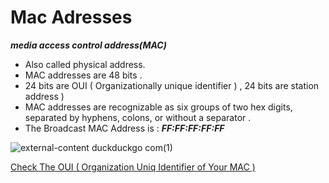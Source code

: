 # Mac Adresses
***media access control address(MAC)***

* Also called physical address.
* MAC addresses are 48 bits .
* 24 bits are OUI ( Organizationally unique identifier ) , 24 bits are station address )
* MAC addresses are recognizable as six groups of two hex digits, separated by hyphens, colons, or without a separator .
* The Broadcast MAC Address is : ***FF:FF:FF:FF:FF***

![external-content duckduckgo com(1)](https://user-images.githubusercontent.com/92652606/139156342-622fa1a8-a81b-4fe3-b5fb-92f6898b715f.png)

[ Check The OUI ( Organization Uniq Identifier of Your MAC ) ](https://ouilookup.com/)
